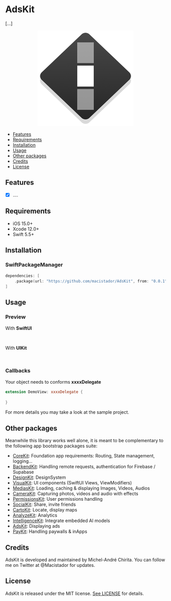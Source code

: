 # AdsKit
[...]

<p align="center">
  <img src="https://github.com/macistador/AdsKit/blob/main/IconAdsKit.png" width="300" height="300"/>
</p>

- [Features](#features)
- [Requirements](#requirements)
- [Installation](#installation)
- [Usage](#usage)
- [Other packages](#other-packages)
- [Credits](#credits)
- [License](#license)

## Features

- [x] ....

## Requirements

- iOS 15.0+
- Xcode 12.0+
- Swift 5.5+

## Installation

### SwiftPackageManager

```swift
dependencies: [
    .package(url: "https://github.com/macistador/AdsKit", from: "0.0.1")
]
```

## Usage

### Preview

With __SwiftUI__
```swift
        

```

With __UIKit__
```swift
    

```

### Callbacks

Your object needs to conforms __xxxxDelegate__
```swift
extension DemoView: xxxxDelegate {
    
}
```

For more details you may take a look at the sample project.

## Other packages

Meanwhile this library works well alone, it is meant to be complementary to the following app bootstrap packages suite: 

- [CoreKit](https://github.com/macistador/CoreKit): Foundation app requirements: Routing, State management, logging...
- [BackendKit](https://github.com/macistador/BackendKit): Handling remote requests, authentication for Firebase / Supabase
- [DesignKit](https://github.com/macistador/DesignKit): DesignSystem
- [VisualKit](https://github.com/macistador/VisualKit): UI components (SwiftUI Views, ViewModifiers)
- [MediasKit](https://github.com/macistador/MediasKit): Loading, caching & displaying Images, Videos, Audios
- [CameraKit](https://github.com/macistador/CameraKit): Capturing photos, videos and audio with effects
- [PermissionsKit](https://github.com/macistador/PermissionsKit): User permissions handling
- [SocialKit](https://github.com/macistador/SocialKit): Share, invite friends
- [CartoKit](https://github.com/macistador/CartoKit): Locate, display maps
- [AnalyzeKit](https://github.com/macistador/AnalyzeKit): Analytics
- [IntelligenceKit](https://github.com/macistador/IntelligenceKit): Integrate embedded AI models
- [AdsKit](https://github.com/macistador/AdsKit): Displaying ads
- [PayKit](https://github.com/macistador/PayKit): Handling paywalls & inApps

## Credits

AdsKit is developed and maintained by Michel-André Chirita. You can follow me on Twitter at @Macistador for updates.

## License

AdsKit is released under the MIT license. [See LICENSE](https://github.com/macistador/AdsKit/blob/master/LICENSE) for details.
